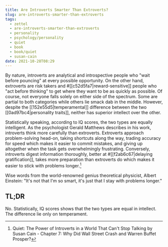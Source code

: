 ```yaml
---
title: Are Introverts Smarter Than Extroverts?
slug: are-introverts-smarter-than-extroverts
tags:
  - zettel
  - are-introverts-smarter-than-extroverts
  - personality
  - psychology/personality
  - quiet
  - book
  - book/quiet
  - susan-cain
date: 2021-10-28T08:29
---
```



By nature, introverts are analytical and introspective people who "wait before
pouncing" at every possible opportunity. On the other hand, extroverts are risk
takers and #[[c52d5fa7|reward-sensitive]] people who "act before thinking" to
get where they want to be as quickly as possible. Of course, not everyone falls
solely on either side of the spectrum. Some are partial to both categories while
others lie smack dab in the middle. However, despite the
[[152e55d5|temperamental]] difference between the two
[[0ad97bc4|personality traits]], neither has superior intellect over the other.

Statistically speaking, according to IQ scores, the two types are equally
intelligent. As the psychologist Gerald Matthews describes in his work,
introverts think more carefully than extroverts. Extroverts approach
problem-solving head-on, taking shortcuts along the way, trading accuracy for
speed which makes it easier to commit mistakes, and giving up altogether when
the task gets overwhelmingly frustrating. Conversely, introverts digest
information thoroughly, better at #[[f2ab6c67|delaying gratification]], takes
more preparation than extroverts do which makes it easier to stick with problems
longer.[^1]

Wise words from the world-renowned genius theoretical physicist, Albert
Einstein: "It's not that I'm so smart, it's just that I stay with problems
longer."

<div class="tldr">
  <h2>TL;DR</h2>
  <p>
    No. Statistically, IQ scores shows that the two types are equal in
    intellect. The difference lie only on temperament.
  </p>
</div>

[^1]: Quiet: The Power of Introverts in a World That Can't Stop Talking by Susan Cain - Chapter 7: Why Did Wall Street Crash and Warren Buffet Prosper?
